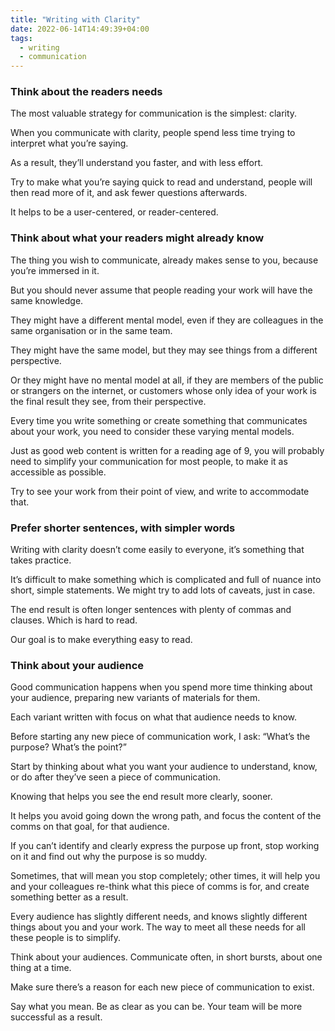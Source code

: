 ```yaml
---
title: "Writing with Clarity"
date: 2022-06-14T14:49:39+04:00
tags:
  - writing
  - communication
---
```


### Think about the readers needs

The most valuable strategy for communication is the simplest: clarity.

When you communicate with clarity, people spend less time trying to interpret what you’re saying. 

As a result, they’ll understand you faster, and with less effort.

Try to make what you’re saying quick to read and understand, people will then read more of it, and ask fewer questions afterwards.

It helps to be a user-centered, or reader-centered.

### Think about what your readers might already know

The thing you wish to communicate, already makes sense to you, because you’re immersed in it. 

But you should never assume that people reading your work will have the same knowledge. 

They might have a different mental model, even if they are colleagues in the same organisation or in the same team. 

They might have the same model, but they may see things from a different perspective.

Or they might have no mental model at all, if they are members of the public or strangers on the internet, or customers whose only idea of your work is the final result they see, from their perspective.

Every time you write something or create something that communicates about your work, you need to consider these varying mental models. 

Just as good web content is written for a reading age of 9, you will probably need to simplify your communication for most people, to make it as accessible as possible.

Try to see your work from their point of view, and write to accommodate that.

### Prefer shorter sentences, with simpler words

Writing with clarity doesn’t come easily to everyone, it’s something that takes practice.

It’s difficult to make something which is complicated and full of nuance into short, simple statements. We might try to add lots of caveats, just in case. 

The end result is often longer sentences with plenty of commas and clauses. Which is hard to read.

Our goal is to make everything easy to read.


### Think about your audience

Good communication happens when you spend more time thinking about your audience, preparing new variants of materials for them. 

Each variant written with focus on what that audience needs to know.

Before starting any new piece of communication work, I ask: “What’s the purpose? What’s the point?”

Start by thinking about what you want your audience to understand, know, or do after they’ve seen a piece of communication.

Knowing that helps you see the end result more clearly, sooner. 

It helps you avoid going down the wrong path, and focus the content of the comms on that goal, for that audience.

If you can’t identify and clearly express the purpose up front, stop working on it and find out why the purpose is so muddy. 

Sometimes, that will mean you stop completely; other times, it will help you and your colleagues re-think what this piece of comms is for, and create something better as a result.

Every audience has slightly different needs, and knows slightly different things about you and your work. The way to meet all these needs for all these people is to simplify.

Think about your audiences. Communicate often, in short bursts, about one thing at a time. 

Make sure there’s a reason for each new piece of communication to exist. 

Say what you mean. Be as clear as you can be. Your team will be more successful as a result.